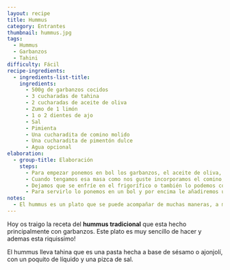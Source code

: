 ```yaml
---
layout: recipe
title: Hummus 
category: Entrantes
thumbnail: hummus.jpg
tags:
  - Hummus 
  - Garbanzos
  - Tahini
difficulty: Fácil
recipe-ingredients:
  - ingredients-list-title: 
    ingredients:
      - 500g de garbanzos cocidos 
      - 3 cucharadas de tahina
      - 2 cucharadas de aceite de oliva
      - Zumo de 1 limón 
      - 1 o 2 dientes de ajo 
      - Sal 
      - Pimienta 
      - Una cucharadita de comino molido
      - Una cucharadita de pimentón dulce 
      - Agua opcional
elaboration:
  - group-title: Elaboración
    steps:
      - Para empezar ponemos en bol los garbanzos, el aceite de oliva, los ajos y el zumo del limón, lo trituramos hasta que quede una masa espesa y sin grumos. Si es demasiado espesa le podemos añadir un poco de agua, todo depende de nuestro gusto. 
      - Cuando tengamos esa masa como nos guste incorporamos el comino, el pimentón, la tahina y salpimentamos. Lo trituramos un poco más hasta que quede todo bien integrado. 
      - Dejamos que se enfríe en el frigorífico o también lo podemos comer al momento. 
      - Para servirlo lo ponemos en un bol y por encima le añadiremos un poco de aceite de oliva, pimentón rojo al gusto y si queremos un poco de perejil. 
notes:
  - El hummus es un plato que se puede acompañar de muchas maneras, a mi personalmente me encanta con crudités de zanahoria, nachos o con pan tostado. 
---
```


Hoy os traigo la receta del **hummus tradicional** que esta hecho principalmente con garbanzos. Este plato es muy sencillo de hacer y ademas esta riquissimo! 

El hummus lleva tahina que es una pasta hecha a base de sésamo o ajonjolí, con un poquito de líquido y una pizca de sal. 